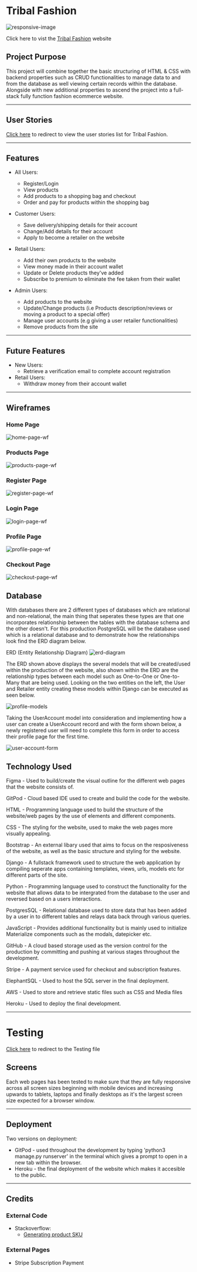 # Tribal Fashion
![responsive-image](docx/images/responsive-view.png)

Click here to vist the [Tribal Fashion](https://tribal-fashion-abaron.herokuapp.com/) website

## Project Purpose
This project will combine together the basic structuring of HTML & CSS with backend properties such as CRUD functionalities to manage data to and from the database as well viewing certain records within the database. Alongside with new additional properties to ascend the project into a full-stack fully function fashion ecommerce website.

----
## User Stories
[Click here](https://docs.google.com/spreadsheets/d/1U8RlZcZcJxxOejVObKqq8daRQ9pqpkSGK3E2BsfQxGE/edit?usp=sharing) to redirect to view the user stories list for Tribal Fashion.

----
## Features
* All Users:
    * Register/Login
    * View products
    * Add products to a shopping bag and checkout
    * Order and pay for products within the shopping bag

* Customer Users:
    * Save delivery/shipping details for their account
    * Change/Add details for their account
    * Apply to become a retailer on the website

* Retail Users:
    * Add their own products to the website
    * View money made in their account wallet
    * Update or Delete products they've added
    * Subscribe to premium to eliminate the fee taken from their wallet

* Admin Users:
    * Add products to the website
    * Update/Change products (i.e Products description/reviews or moving a product to a special offer)
    * Manage user accounts (e.g giving a user retailer functionalities)
    * Remove products from the site

----
## Future Features
* New Users:
    * Retrieve a verification email to complete account registration
* Retail Users:
    * Withdraw money from their account wallet

----
## Wireframes
### Home Page
![home-page-wf](docx/images/wireframes/home-page.png)
### Products Page
![products-page-wf](docx/images/wireframes/products-page.png)
### Register Page
![register-page-wf](docx/images/wireframes/register-page.png)
### Login Page
![login-page-wf](docx/images/wireframes/login-page.png)
### Profile Page
![profile-page-wf](docx/images/wireframes/profile-page.png)
### Checkout Page
![checkout-page-wf](docx/images/wireframes/checkout-page.png)

## Database
With databases there are 2 different types of databases which are relational and non-relational, the main thing that seperates these types are that one incorporates relationship between the tables with the database schema and the other doesn't. For this production PostgreSQL will be the database used which is a relational database and to demonstrate how the relationships look find the ERD diagram below.

ERD (Entity Relationship Diagram)
![erd-diagram](docx/images/erd-diagram.png)

The ERD shown above displays the several models that will be created/used within the production of the website, also shown within the ERD are the relationship types between each model such as One-to-One or One-to-Many that are being used. Looking on the two entities on the left, the User and Retailer entity creating these models within Django can be executed as seen below.

![profile-models](docx/images/profile-app-models.png)

Taking the UserAccount model into consideration and implementing how a user can create a UserAccount record and with the form shown below, a newly registered user will need to complete this form in order to access their profile page for the first time.

![user-account-form](docx/images/user-account-model-form.png)

## Technology Used
Figma - Used to build/create the visual outline for the different web pages that the website consists of.

GitPod - Cloud based IDE used to create and build the code for the website.

HTML - Programming language used to build the structure of the website/web pages by the use of elements and different components.

CSS - The styling for the website, used to make the web pages more visually appealing.

Bootstrap - An external libary used that aims to focus on the resposiveness of the website, as well as the basic structure and styling for the website.

Django - A fullstack framework used to structure the web application by compiling seperate apps containing templates, views, urls, models etc for different parts of the site.

Python - Programming language used to construct the functionality for the website that allows data to be intergrated from the database to the user and reversed based on a users interactions.

PostgresSQL - Relational database used to store data that has been added by a user in to different tables and relays data back through various queries.

JavaScript - Provides additional functionality but is mainly used to initialize Materialize components such as the modals, datepicker etc.

GitHub - A cloud based storage used as the version control for the production by committing and pushing at various stages throughout the development.

Stripe - A payment service used for checkout and subscription features.

ElephantSQL - Used to host the SQL server in the final deployment.

AWS - Used to store and retrieve static files such as CSS and Media files

Heroku - Used to deploy the final development.

----
# Testing
[Click here](docx/testing.md) to redirect to the Testing file

## Screens
Each web pages has been tested to make sure that they are fully responsive across all screen sizes beginning with mobile devices and increasing upwards to tablets, laptops and finally desktops as it's the largest screen size expected for a browser window.

----
## Deployment
Two versions on deployment:
* GitPod - used throughout the development by typing 'python3 manage.py runserver' in the terminal which gives a prompt to open in a new tab within the browser.
* Heroku - the final deployment of the website which makes it accesible to the public.

----
## Credits

### External Code
* Stackoverflow:
    * [Generating product SKU](https://stackoverflow.com/questions/2257441/random-string-generation-with-upper-case-letters-and-digits)

### External Pages
* Stripe Subscription Payment